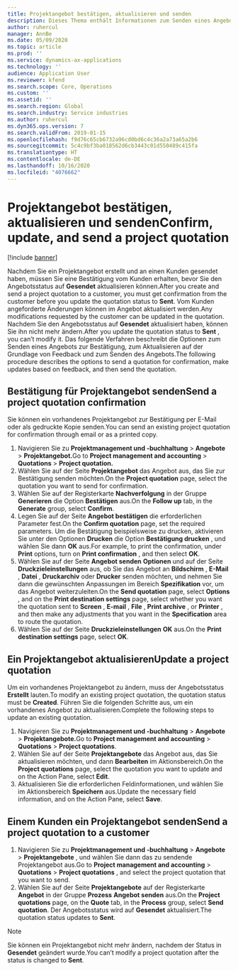 ```yaml
---
title: Projektangebot bestätigen, aktualisieren und senden
description: Dieses Thema enthält Informationen zum Senden eines Angebots an den Kunden zur Bestätigung, zum Ändern basierend auf dem Feedback und zum erneuten Senden des Angebots.
author: ruhercul
manager: AnnBe
ms.date: 05/09/2020
ms.topic: article
ms.prod: ''
ms.service: dynamics-ax-applications
ms.technology: ''
audience: Application User
ms.reviewer: kfend
ms.search.scope: Core, Operations
ms.custom: ''
ms.assetid: ''
ms.search.region: Global
ms.search.industry: Service industries
ms.author: ruhercul
ms.dyn365.ops.version: 7
ms.search.validFrom: 2019-01-15
ms.openlocfilehash: f9d76c65cb6732a96cd0bd6c4c36a2a73a65a2b6
ms.sourcegitcommit: 5c4c9bf3ba018562d6cb3443c01d550489c415fa
ms.translationtype: HT
ms.contentlocale: de-DE
ms.lasthandoff: 10/16/2020
ms.locfileid: "4076662"
---
```

# <a name="confirm-update-and-send-a-project-quotation"></a><span data-ttu-id="d6bf5-103">Projektangebot bestätigen, aktualisieren und senden</span><span class="sxs-lookup"><span data-stu-id="d6bf5-103">Confirm, update, and send a project quotation</span></span>

[!include [banner](../includes/banner.md)]

<span data-ttu-id="d6bf5-104">Nachdem Sie ein Projektangebot erstellt und an einen Kunden gesendet haben, müssen Sie eine Bestätigung vom Kunden erhalten, bevor Sie den Angebotsstatus auf **Gesendet** aktualisieren können.</span><span class="sxs-lookup"><span data-stu-id="d6bf5-104">After you create and send a project quotation to a customer, you must get confirmation from the customer before you update the quotation status to **Sent**.</span></span> <span data-ttu-id="d6bf5-105">Vom Kunden angeforderte Änderungen können im Angebot aktualisiert werden.</span><span class="sxs-lookup"><span data-stu-id="d6bf5-105">Any modifications requested by the customer can be updated in the quotation.</span></span> <span data-ttu-id="d6bf5-106">Nachdem Sie den Angebotsstatus auf **Gesendet** aktualisiert haben, können Sie ihn nicht mehr ändern.</span><span class="sxs-lookup"><span data-stu-id="d6bf5-106">After you update the quotation status to **Sent** , you can’t modify it.</span></span> <span data-ttu-id="d6bf5-107">Das folgende Verfahren beschreibt die Optionen zum Senden eines Angebots zur Bestätigung, zum Aktualisieren auf der Grundlage von Feedback und zum Senden des Angebots.</span><span class="sxs-lookup"><span data-stu-id="d6bf5-107">The following procedure describes the options to send a quotation for confirmation, make updates based on feedback, and then send the quotation.</span></span>

## <a name="send-a-project-quotation-confirmation"></a><span data-ttu-id="d6bf5-108">Bestätigung für Projektangebot senden</span><span class="sxs-lookup"><span data-stu-id="d6bf5-108">Send a project quotation confirmation</span></span>  

<span data-ttu-id="d6bf5-109">Sie können ein vorhandenes Projektangebot zur Bestätigung per E-Mail oder als gedruckte Kopie senden.</span><span class="sxs-lookup"><span data-stu-id="d6bf5-109">You can send an existing project quotation for confirmation through email or as a printed copy.</span></span> 

1. <span data-ttu-id="d6bf5-110">Navigieren Sie zu **Projektmanagement und -buchhaltung** > **Angebote** > **Projektangebot.**</span><span class="sxs-lookup"><span data-stu-id="d6bf5-110">Go to **Project management and accounting** > **Quotations** > **Project quotation.**</span></span> 
2. <span data-ttu-id="d6bf5-111">Wählen Sie auf der Seite **Projektangebot** das Angebot aus, das Sie zur Bestätigung senden möchten.</span><span class="sxs-lookup"><span data-stu-id="d6bf5-111">On the **Project quotation** page, select the quotation you want to send for confirmation.</span></span> 
3. <span data-ttu-id="d6bf5-112">Wählen Sie auf der Registerkarte **Nachverfolgung** in der Gruppe **Generieren** die Option **Bestätigen** aus.</span><span class="sxs-lookup"><span data-stu-id="d6bf5-112">On the **Follow up** tab, in the **Generate** group, select **Confirm**.</span></span> 
4. <span data-ttu-id="d6bf5-113">Legen Sie auf der Seite **Angebot bestätigen** die erforderlichen Parameter fest.</span><span class="sxs-lookup"><span data-stu-id="d6bf5-113">On the **Confirm quotation** page, set the required parameters.</span></span> <span data-ttu-id="d6bf5-114">Um die Bestätigung beispielsweise zu drucken, aktivieren Sie unter den Optionen **Drucken** die Option **Bestätigung drucken** , und wählen Sie dann **OK** aus.</span><span class="sxs-lookup"><span data-stu-id="d6bf5-114">For example, to print the confirmation, under **Print** options, turn on **Print confirmation** , and then select **OK**.</span></span>
5. <span data-ttu-id="d6bf5-115">Wählen Sie auf der Seite **Angebot senden** **Optionen** und auf der Seite **Druckzieleinstellungen** aus, ob Sie das Angebot an **Bildschirm** , **E-Mail** , **Datei** , **Druckarchiv** oder **Drucker** senden möchten, und nehmen Sie dann die gewünschten Anpassungen im Bereich **Spezifikation** vor, um das Angebot weiterzuleiten.</span><span class="sxs-lookup"><span data-stu-id="d6bf5-115">On the **Send quotation** page, select **Options** , and on the **Print destination settings** page, select whether you want the quotation sent to **Screen** , **E-mail** , **File** , **Print archive** , or **Printer** , and then make any adjustments that you want in the **Specification** area to route the quotation.</span></span>
6. <span data-ttu-id="d6bf5-116">Wählen Sie auf der Seite **Druckzieleinstellungen** **OK** aus.</span><span class="sxs-lookup"><span data-stu-id="d6bf5-116">On the **Print destination settings** page, select **OK**.</span></span>  

## <a name="update-a-project-quotation"></a><span data-ttu-id="d6bf5-117">Ein Projektangebot aktualisieren</span><span class="sxs-lookup"><span data-stu-id="d6bf5-117">Update a project quotation</span></span>

<span data-ttu-id="d6bf5-118">Um ein vorhandenes Projektangebot zu ändern, muss der Angebotsstatus **Erstellt** lauten.</span><span class="sxs-lookup"><span data-stu-id="d6bf5-118">To modify an existing project quotation, the quotation status must be **Created**.</span></span> <span data-ttu-id="d6bf5-119">Führen Sie die folgenden Schritte aus, um ein vorhandenes Angebot zu aktualisieren.</span><span class="sxs-lookup"><span data-stu-id="d6bf5-119">Complete the following steps to update an existing quotation.</span></span> 

1. <span data-ttu-id="d6bf5-120">Navigieren Sie zu **Projektmanagement und -buchhaltung** > **Angebote** > **Projektangebote.**</span><span class="sxs-lookup"><span data-stu-id="d6bf5-120">Go to **Project management and accounting** > **Quotations** > **Project quotations**.</span></span>
2. <span data-ttu-id="d6bf5-121">Wählen Sie auf der Seite **Projektangebote** das Angebot aus, das Sie aktualisieren möchten, und dann **Bearbeiten** im Aktionsbereich.</span><span class="sxs-lookup"><span data-stu-id="d6bf5-121">On the **Project quotations** page, select the quotation you want to update and on the Action Pane, select **Edit**.</span></span>
3. <span data-ttu-id="d6bf5-122">Aktualisieren Sie die erforderlichen Feldinformationen, und wählen Sie im Aktionsbereich **Speichern** aus.</span><span class="sxs-lookup"><span data-stu-id="d6bf5-122">Update the necessary field information, and on the Action Pane, select **Save**.</span></span>  

## <a name="send-a-project-quotation-to-a-customer"></a><span data-ttu-id="d6bf5-123">Einem Kunden ein Projektangebot senden</span><span class="sxs-lookup"><span data-stu-id="d6bf5-123">Send a project quotation to a customer</span></span> 

1. <span data-ttu-id="d6bf5-124">Navigieren Sie zu **Projektmanagement und -buchhaltung** > **Angebote** > **Projektangebote** , und wählen Sie dann das zu sendende Projektangebot aus.</span><span class="sxs-lookup"><span data-stu-id="d6bf5-124">Go to **Project management and accounting** > **Quotations** > **Project quotations** , and select the project quotation that you want to send.</span></span>
2. <span data-ttu-id="d6bf5-125">Wählen Sie auf der Seite **Projektangebote** auf der Registerkarte **Angebot** in der Gruppe **Prozess** **Angebot senden** aus.</span><span class="sxs-lookup"><span data-stu-id="d6bf5-125">On the **Project quotations** page, on the **Quote** tab, in the **Process** group, select **Send quotation**.</span></span> <span data-ttu-id="d6bf5-126">Der Angebotsstatus wird auf **Gesendet** aktualisiert.</span><span class="sxs-lookup"><span data-stu-id="d6bf5-126">The quotation status updates to **Sent**.</span></span>

> [!NOTE]
> <span data-ttu-id="d6bf5-127">Sie können ein Projektangebot nicht mehr ändern, nachdem der Status in **Gesendet** geändert wurde.</span><span class="sxs-lookup"><span data-stu-id="d6bf5-127">You can’t modify a project quotation after the status is changed to **Sent**.</span></span>
